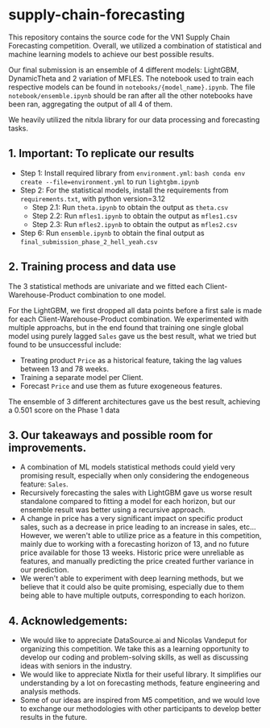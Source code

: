 # supply-chain-forecasting

This repository contains the source code for the VN1 Supply Chain Forecasting competition. Overall, we utilized a combination of statistical and machine learning models to achieve our best possible results.

Our final submission is an ensemble of 4 different models: LightGBM, DynamicTheta and 2 variation of MFLES. The notebook used to train each respective models can be found in `notebooks/{model_name}.ipynb`. The file `notebook/ensemble.ipynb` should be ran after all the other notebooks have been ran, aggregating the output of all 4 of them.

We heavily utilized the nitxla library for our data processing and forecasting tasks.

## 1. Important: To replicate our results

- Step 1: Install required library from `environment.yml`: `bash conda env create --file=environment.yml` to run `lightgbm.ipynb`
- Step 2: For the statistical models, install the requirements from `requirements.txt`, with python version=3.12
  - Step 2.1: Run `theta.ipynb` to obtain the output as `theta.csv`
  - Step 2.2: Run `mfles1.ipynb` to obtain the output as `mfles1.csv`
  - Step 2.3: Run `mfles2.ipynb` to obtain the output as `mfles2.csv`
- Step 6: Run `ensemble.ipynb` to obtain the final output as `final_submission_phase_2_hell_yeah.csv`

## 2. Training process and data use

The 3 statistical methods are univariate and we fitted each Client-Warehouse-Product combination to one model. 

For the LightGBM, we first dropped all data points before a first sale is made for each Client-Warehouse-Product combination. We experimented with multiple approachs, but in the end found that training one single global model using purely lagged `Sales` gave us the best result, what we tried but found to be unsuccessful include:
- Treating product `Price` as a historical feature, taking the lag values between 13 and 78 weeks.
- Training a separate model per Client.
- Forecast `Price` and use them as future exogeneous features.

The ensemble of 3 different architectures gave us the best result, achieving a 0.501 score on the Phase 1 data  

## 3. Our takeaways and possible room for improvements.

- A combination of ML models statistical methods could yield very promising result, especially when only considering the endogeneous feature: `Sales`.
- Recursively forecasting the sales with LightGBM gave us worse result standalone compared to fitting a model for each horizon, but our ensemble result was better using a recursive approach.
- A change in price has a very significant impact on specific product sales, such as a decrease in price leading to an increase in sales, etc... However, we weren't able to utilize price as a feature in this competition, mainly due to working with a forecasting horizon of 13, and no future price available for those 13 weeks. Historic price were unreliable as features, and manually predicting the price created further variance in our prediction.
- We weren't able to experiment with deep learning methods, but we believe that it could also be quite promising, especially due to them being able to have multiple outputs, corresponding to each horizon.

## 4. Acknowledgements:

- We would like to appreciate DataSource.ai and Nicolas Vandeput for organizing this competition. We take this as a learning opportunity to develop our coding and problem-solving skills, as well as discussing ideas with seniors in the industry.
- We would like to appreciate Nixtla for their useful library. It simplifies our understanding by a lot on forecasting methods, feature engineering and analysis methods.
- Some of our ideas are inspired from M5 competition, and we would love to exchange our methodologies with other participants to develop better results in the future.
